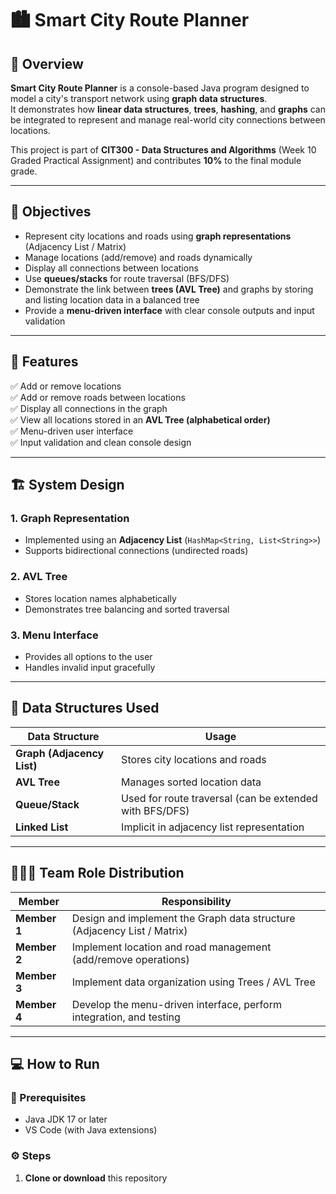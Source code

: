 # 🏙️ Smart City Route Planner

## 📘 Overview
**Smart City Route Planner** is a console-based Java program designed to model a city's transport network using **graph data structures**.  
It demonstrates how **linear data structures**, **trees**, **hashing**, and **graphs** can be integrated to represent and manage real-world city connections between locations.

This project is part of **CIT300 - Data Structures and Algorithms** (Week 10 Graded Practical Assignment) and contributes **10%** to the final module grade.

---

## 🎯 Objectives
- Represent city locations and roads using **graph representations** (Adjacency List / Matrix)
- Manage locations (add/remove) and roads dynamically
- Display all connections between locations
- Use **queues/stacks** for route traversal (BFS/DFS)
- Demonstrate the link between **trees (AVL Tree)** and graphs by storing and listing location data in a balanced tree
- Provide a **menu-driven interface** with clear console outputs and input validation

---

## 🧩 Features
✅ Add or remove locations  
✅ Add or remove roads between locations  
✅ Display all connections in the graph  
✅ View all locations stored in an **AVL Tree (alphabetical order)**  
✅ Menu-driven user interface  
✅ Input validation and clean console design  

---

## 🏗️ System Design

### 1. **Graph Representation**
- Implemented using an **Adjacency List** (`HashMap<String, List<String>>`)
- Supports bidirectional connections (undirected roads)

### 2. **AVL Tree**
- Stores location names alphabetically
- Demonstrates tree balancing and sorted traversal

### 3. **Menu Interface**
- Provides all options to the user
- Handles invalid input gracefully

---

## 🧠 Data Structures Used
| Data Structure | Usage |
|----------------|--------|
| **Graph (Adjacency List)** | Stores city locations and roads |
| **AVL Tree** | Manages sorted location data |
| **Queue/Stack** | Used for route traversal (can be extended with BFS/DFS) |
| **Linked List** | Implicit in adjacency list representation |

---

## 🧑‍🤝‍🧑 Team Role Distribution

| Member | Responsibility |
|---------|----------------|
| **Member 1** | Design and implement the Graph data structure (Adjacency List / Matrix) |
| **Member 2** | Implement location and road management (add/remove operations) |
| **Member 3** | Implement data organization using Trees / AVL Tree |
| **Member 4** | Develop the menu-driven interface, perform integration, and testing |

---

## 💻 How to Run

### 🔧 Prerequisites
- Java JDK 17 or later
- VS Code (with Java extensions)

### ⚙️ Steps
1. **Clone or download** this repository  
   ```bash
   


